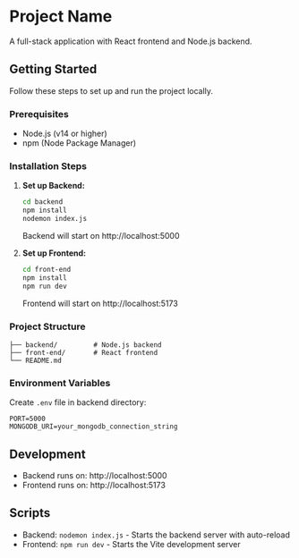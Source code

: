 # Project Name

A full-stack application with React frontend and Node.js backend.

## Getting Started

Follow these steps to set up and run the project locally.

### Prerequisites

- Node.js (v14 or higher)
- npm (Node Package Manager)

### Installation Steps

1. **Set up Backend:**

   ```bash
   cd backend
   npm install
   nodemon index.js
   ```

   Backend will start on http://localhost:5000

2. **Set up Frontend:**
   ```bash
   cd front-end
   npm install
   npm run dev
   ```
   Frontend will start on http://localhost:5173

### Project Structure

```
├── backend/         # Node.js backend
├── front-end/       # React frontend
└── README.md
```

### Environment Variables

Create `.env` file in backend directory:

```env
PORT=5000
MONGODB_URI=your_mongodb_connection_string
```

## Development

- Backend runs on: http://localhost:5000
- Frontend runs on: http://localhost:5173

## Scripts

- Backend: `nodemon index.js` - Starts the backend server with auto-reload
- Frontend: `npm run dev` - Starts the Vite development server

